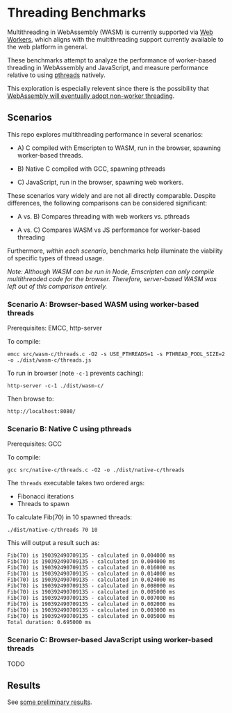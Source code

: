 # Threading Benchmarks

Multithreading in WebAssembly (WASM) is currently supported via [Web Workers](https://developer.mozilla.org/en-US/docs/Web/API/Web_Workers_API), which aligns with the multithreading support currently available to the web platform in general.

These benchmarks attempt to analyze the performance of worker-based threading in WebAssembly and JavaScript, and measure performance relative to using [pthreads](https://en.wikipedia.org/wiki/POSIX_Threads) natively.

This exploration is especially relevent since there is the possibility that [WebAssembly will eventually adopt non-worker threading](https://github.com/WebAssembly/threads/issues/95#issuecomment-399775106).

## Scenarios

This repo explores multithreading performance in several scenarios:

- A) C compiled with Emscripten to WASM, run in the browser, spawning worker-based threads.

- B) Native C compiled with GCC, spawning pthreads

- C) JavaScript, run in the browser, spawning web workers.

These scenarios vary widely and are not all directly comparable. Despite differences, the following comparisons can be considered significant:

- A vs. B) Compares threading with web workers vs. pthreads

- A vs. C) Compares WASM vs JS performance for worker-based threading

Furthermore, _within each scenario_, benchmarks help illuminate the viability of specific types of thread usage.

_Note: Although WASM can be run in Node, Emscripten can only compile multithreaded code for the browser. Therefore, server-based WASM was left out of this comparison entirely._

### Scenario A: Browser-based WASM using worker-based threads

Prerequisites: EMCC, http-server

To compile:

```
emcc src/wasm-c/threads.c -O2 -s USE_PTHREADS=1 -s PTHREAD_POOL_SIZE=2 -o ./dist/wasm-c/threads.js
```

To run in browser (note `-c-1` prevents caching):

```
http-server -c-1 ./dist/wasm-c/
```

Then browse to:

```
http://localhost:8080/
```

### Scenario B: Native C using pthreads

Prerequisites: GCC

To compile:

```
gcc src/native-c/threads.c -O2 -o ./dist/native-c/threads
```

The `threads` executable takes two ordered args:

- Fibonacci iterations
- Threads to spawn

To calculate Fib(70) in 10 spawned threads:

```
./dist/native-c/threads 70 10
```

This will output a result such as:

```
Fib(70) is 190392490709135 - calculated in 0.004000 ms
Fib(70) is 190392490709135 - calculated in 0.004000 ms
Fib(70) is 190392490709135 - calculated in 0.016000 ms
Fib(70) is 190392490709135 - calculated in 0.014000 ms
Fib(70) is 190392490709135 - calculated in 0.024000 ms
Fib(70) is 190392490709135 - calculated in 0.008000 ms
Fib(70) is 190392490709135 - calculated in 0.005000 ms
Fib(70) is 190392490709135 - calculated in 0.007000 ms
Fib(70) is 190392490709135 - calculated in 0.002000 ms
Fib(70) is 190392490709135 - calculated in 0.003000 ms
Fib(70) is 190392490709135 - calculated in 0.005000 ms
Total duration: 0.695000 ms
```

### Scenario C: Browser-based JavaScript using worker-based threads

TODO

## Results

See [some preliminary results](./results.md).
